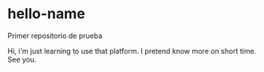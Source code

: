 # hello-name
Primer repositorio de prueba

Hi, i'm just learning to use that platform. I pretend know more on short time. 
See you.
